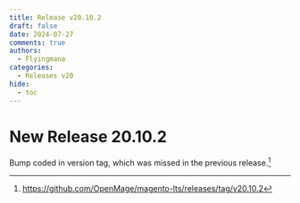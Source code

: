 ```yaml
---
title: Release v20.10.2
draft: false
date: 2024-07-27
comments: true
authors:
  - Flyingmana
categories:
  - Releases v20
hide:
  - toc
---
```


# New Release 20.10.2

Bump coded in version tag, which was missed in the previous release.[^1]

<!-- more -->

[^1]: https://github.com/OpenMage/magento-lts/releases/tag/v20.10.2
